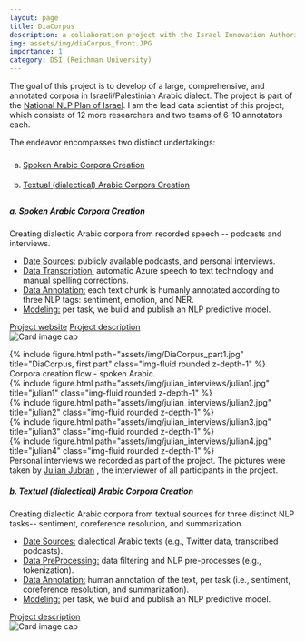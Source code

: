 ```yaml
---
layout: page
title: DiaCorpus
description: a collaboration project with the Israel Innovation Authority
img: assets/img/diaCorpus_front.JPG
importance: 1
category: DSI (Reichman University)
---
```


The goal of this project is to develop of a large, comprehensive, and annotated corpora in Israeli/Palestinian Arabic dialect. The project is part of the <a href="https://github.com/NNLP-IL/NNLP-IL">National NLP Plan of Israel</a>. I am the lead data scientist of this project, which consists of 12 more researchers and two teams of 6-10 annotators each.

The endeavor encompasses two distinct undertakings:
<style>
    ol {
        line-height: 2.5; /* Adjust this value to increase or decrease line spacing */
    }
</style>
<ol type="a">
  <li><a href="#parta">Spoken Arabic Corpora Creation</a></li>
  <li><a href="#partb">Textual (dialectical) Arabic Corpora Creation</a></li>
</ol>

<!-- I have taken the card template from here: https://getbootstrap.com/docs/4.0/components/card/-->
<a id="parta"></a>
<div class="card">
    <div class="card-body">
        <h5 class="card-title"> a. Spoken Arabic Corpora Creation</h5>
        <p class="card-text">Creating dialectic Arabic corpora from recorded speech -- podcasts and interviews.</p>
    </div>
    <ul class="list-group list-group">
        <li class="list-group-item"><u>Date Sources:</u> publicly available podcasts, and personal interviews.</li>
        <li class="list-group-item"><u>Data Transcription:</u> automatic Azure speech to text technology and manual spelling corrections.</li>
        <li class="list-group-item"><u>Data Annotation:</u> each text chunk is humanly annotated according to three NLP tags: sentiment, emotion, and NER.</li>
        <li class="list-group-item"><u>Modeling:</u> per task, we build and publish an NLP predictive model.</li>
    </ul>
    <div class="card-body">
        <a href="https://idc-dsi.github.io/DiaCorpus/" class="card-link">Project website</a>
        <a href="https://www.runi.ac.il/en/research-institutes/business/dsi/focus-areas/diacorpus/recorded-speech-to-text/" class="card-link">Project description</a>
    </div>
    <img class="card-img-bottom" src="../../assets/img/dsi-program.png" alt="Card image cap">
</div>

<p>
</p>

<div class="col-sm mt-3 mt-md-0">
        {% include figure.html path="assets/img/DiaCorpus_part1.jpg" title="DiaCorpus, first part" class="img-fluid rounded z-depth-1" %}
</div>
<div class="caption">
        Corpora creation flow - spoken Arabic.
</div>

<div class="row">
    <div class="col-sm mt-3 mt-md-0">
        {% include figure.html path="assets/img/julian_interviews/julian1.jpg" title="julian1" class="img-fluid rounded z-depth-1" %}
    </div>
    <div class="col-sm mt-3 mt-md-0">
        {% include figure.html path="assets/img/julian_interviews/julian2.jpg" title="julian2" class="img-fluid rounded z-depth-1" %}
    </div>
    <div class="col-sm mt-3 mt-md-0">
        {% include figure.html path="assets/img/julian_interviews/julian3.jpg" title="julian3" class="img-fluid rounded z-depth-1" %}
    </div>
    <div class="col-sm mt-3 mt-md-0">
        {% include figure.html path="assets/img/julian_interviews/julian4.jpg" title="julian4" class="img-fluid rounded z-depth-1" %}
    </div>
</div>
<div class="caption">
    Personal interviews we recorded as part of the project. The pictures were taken by <a href="https://twitter.com/juliancharbel?lang=en">Julian Jubran</a> , the interviewer of all participants in the project.
</div>

<a id="partb"></a>
<div class="card">
    <div class="card-body">
        <h5 class="card-title">b. Textual (dialectical) Arabic Corpora Creation</h5>
        <p class="card-text">Creating dialectic Arabic corpora from textual sources for three distinct NLP tasks-- sentiment, coreference resolution, and summarization.</p>
    </div>
    <ul class="list-group list-group">
        <li class="list-group-item"><u>Date Sources:</u> dialectical Arabic texts (e.g., Twitter data, transcribed podcasts). </li>
        <li class="list-group-item"><u>Data PreProcessing:</u> data filtering and NLP pre-processes (e.g., tokenization).</li>
        <li class="list-group-item"><u>Data Annotation:</u> human annotation of the text, per task (i.e., sentiment, coreference resolution, and summarization).</li>
        <li class="list-group-item"><u>Modeling:</u> per task, we build and publish an NLP predictive model.</li>
    </ul>
    <div class="card-body">
        <!--<a href="TBD" class="card-link">Project website</a>-->
        <a href="https://www.runi.ac.il/en/research-institutes/business/dsi/focus-areas/diacorpus/textual-data-corpora/" class="card-link">Project description</a>
    </div>
    <img class="card-img-bottom" src="../../assets/img/dsi-program.png" alt="Card image cap">
</div>

<p>
</p>

